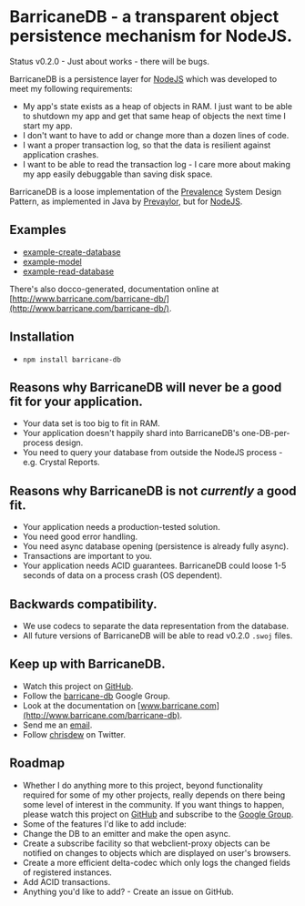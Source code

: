 BarricaneDB - a transparent object persistence mechanism for NodeJS.
====================================================================

Status v0.2.0 - Just about works - there will be bugs.

BarricaneDB is a persistence layer for [NodeJS](http://nodejs.org/) which was developed to meet my following requirements:
* My app's state exists as a heap of objects in RAM.  I just want to be able to shutdown my app and get that same heap of objects the next time I start my app.
* I don't want to have to add or change more than a dozen lines of code.
* I want a proper transaction log, so that the data is resilient against application crashes.
* I want to be able to read the transaction log - I care more about making my app easily debuggable than saving disk space.

BarricaneDB is a loose implementation of the [Prevalence](http://www.ibm.com/developerworks/library/wa-objprev/) System Design Pattern, as implemented in Java by [Prevaylor](http://www.prevayler.org/), but for [NodeJS](http://nodejs.org/).

Examples
--------
* [example-create-database](http://www.barricane.com/barricane-db/example-create-database.html) 
* [example-model](http://www.barricane.com/barricane-db/example-model.html) 
* [example-read-database](http://www.barricane.com/barricane-db/example-read-database.html) 

There's also docco-generated, documentation online at [http://www.barricane.com/barricane-db/](http://www.barricane.com/barricane-db/).

Installation
------------
* <code>npm install barricane-db</code>

Reasons why BarricaneDB will never be a good fit for your application.
----------------------------------------------------------------------
* Your data set is too big to fit in RAM.
* Your application doesn't happily shard into BarricaneDB's one-DB-per-process design.
* You need to query your database from outside the NodeJS process - e.g. Crystal Reports.

Reasons why BarricaneDB is not _currently_ a good fit.
------------------------------------------------------
* Your application needs a production-tested solution.
* You need good error handling.
* You need async database opening (persistence is already fully async).
* Transactions are important to you.
* Your application needs ACID guarantees.  BarricaneDB could loose 1-5 seconds of data on a process crash (OS dependent).

Backwards compatibility.
------------------------
* We use codecs to separate the data representation from the database.
* All future versions of BarricaneDB will be able to read v0.2.0 <code>.swoj</code> files.

Keep up with BarricaneDB.
-------------------------
* Watch this project on [GitHub](https://github.com/chrisdew/barricane-db).
* Follow the [barricane-db](https://groups.google.com/group/barricane-db) Google Group.
* Look at the documentation on [www.barricane.com](http://www.barricane.com/barricane-db).
* Send me an [email](mailto:cmsdew@gmail.com).
* Follow [chrisdew](http://twitter.com/chrisdew) on Twitter.

Roadmap
-------
* Whether I do anything more to this project, beyond functionality required for some of my other projects, really depends on there being some level of interest in the community.  If you want things to happen, please watch this project on [GitHub](https://github.com/chrisdew/barricane-db) and subscribe to the [Google Group](https://groups.google.com/group/barricane-db).
* Some of the features I'd like to add include:
* Change the DB to an emitter and make the open async.
* Create a subscribe facility so that webclient-proxy objects can be notified on changes to objects which are displayed on user's browsers.
* Create a more efficient delta-codec which only logs the changed fields of registered instances.
* Add ACID transactions.
* Anything you'd like to add? - Create an issue on GitHub.
